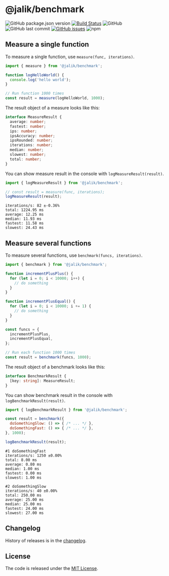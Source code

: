 # @jalik/benchmark

![GitHub package.json version](https://img.shields.io/github/package-json/v/jalik/js-benchmark.svg)
[![Build Status](https://travis-ci.com/jalik/js-benchmark.svg?branch=master)](https://travis-ci.com/jalik/js-benchmark)
![GitHub](https://img.shields.io/github/license/jalik/js-benchmark.svg)
![GitHub last commit](https://img.shields.io/github/last-commit/jalik/js-benchmark.svg)
[![GitHub issues](https://img.shields.io/github/issues/jalik/js-benchmark.svg)](https://github.com/jalik/js-benchmark/issues)
![npm](https://img.shields.io/npm/dt/@jalik/benchmark.svg)

## Measure a single function

To measure a single function, use `measure(func, iterations)`.

```js
import { measure } from '@jalik/benchmark';

function logHelloWorld() {
  console.log('hello world');
}

// Run function 1000 times
const result = measure(logHelloWorld, 1000);
```

The result object of a measure looks like this:

```typescript
interface MeasureResult {
  average: number;
  fastest: number;
  ips: number;
  ipsAccuracy: number;
  ipsRounded: number;
  iterations: number;
  median: number;
  slowest: number;
  total: number;
}
```

You can show measure result in the console with `logMeasureResult(result)`.

```js
import { logMeasureResult } from '@jalik/benchmark';

// const result = measure(func, iterations);
logMeasureResult(result);
```

```text
iterations/s: 82 ±-0.36%
total: 1224.95 ms
average: 12.25 ms
median: 11.93 ms
fastest: 11.58 ms
slowest: 24.43 ms
```

## Measure several functions

To measure several functions, use `benchmark(funcs, iterations)`.

```js
import { benchmark } from '@jalik/benchmark';

function incrementPlusPlus() {
  for (let i = 0; i < 10000; i++) {
    // do something
  }
}

function incrementPlusEqual() {
  for (let i = 0; i < 10000; i += 1) {
    // do something
  }
}

const funcs = {
  incrementPlusPlus,
  incrementPlusEqual,
};

// Run each function 1000 times 
const result = benchmark(funcs, 1000);
```

The result object of a benchmark looks like this:

```typescript
interface BenchmarkResult {
  [key: string]: MeasureResult;
}
```

You can show benchmark result in the console with `logBenchmarkResult(result)`.

```js
import { logBenchmarkResult } from '@jalik/benchmark';

const result = benchmark({
  doSomethingSlow: () => { /* ... */ },
  doSomethingFast: () => { /* ... */ },
}, 1000);

logBenchmarkResult(result);
```

```text
#1 doSomethingFast
iterations/s: 1250 ±0.00%
total: 8.00 ms
average: 0.80 ms
median: 1.00 ms
fastest: 0.00 ms
slowest: 1.00 ms

#2 doSomethingSlow
iterations/s: 40 ±0.00%
total: 250.00 ms
average: 25.00 ms
median: 25.00 ms
fastest: 24.00 ms
slowest: 27.00 ms
```

## Changelog

History of releases is in the [changelog](./CHANGELOG.md).

## License

The code is released under the [MIT License](http://www.opensource.org/licenses/MIT).
